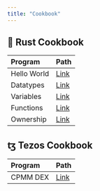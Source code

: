 ```yaml
---
title: "Cookbook"
---
```


## 🦀 Rust Cookbook

| Program     | Path                                  |
| :---------- | :------------------------------------ |
| Hello World | [Link](/cookbook/rust/hello-world.md) |
| Datatypes   | [Link](/cookbook/rust/datatypes.md)   |
| Variables   | [Link](/cookbook/rust/variables.md)   |
| Functions   | [Link](/cookbook/rust/functions.md)   |
| Ownership   | [Link](/cookbook/rust/ownership.md)   |

## ꜩ Tezos Cookbook

| Program  | Path                                   |
| :------- | :------------------------------------- |
| CPMM DEX | [Link](/content/cookbook/tezos/dex.md) |
